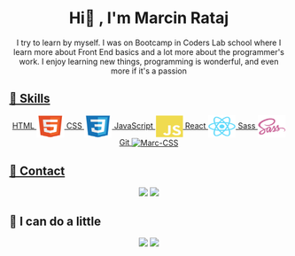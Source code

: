 <div align="center">
  <h1>Hi👋 , I'm Marcin Rataj </h1>
  <p>I try to learn by myself. I was on Bootcamp in Coders Lab school where I learn more about Front End basics and a lot more about the programmer's work. I enjoy learning new things, programming is wonderful, and even more if it's a passion</p>
</div>
<div align="center">
  <a href="https://github.com/marcinrataj">
<!--   <img height="180em" src="https://github-readme-stats.vercel.app/api/top-langs/?username=marcinrataj&theme=dracula"/> -->
<!--  <img height="150em" src="https://github-readme-stats.vercel.app/api/top-langs/?username=marcinrataj&layout=compact&langs_count=7&theme=dracula"/> -->
<!--  <img height="150em" src="https://github-readme-stats.vercel.app/api?username=marcinrataj&theme=dracula&show_icons=true"/> -->
</div>
    <div>
      <h2> 🚀 Skills </h2>
      </div>
<div align="center">
   <p>HTML <img align="center" alt="Marc-HTML" height="40" width="50" src="https://raw.githubusercontent.com/devicons/devicon/master/icons/html5/html5-original.svg">
   CSS <img align="center" alt="Marc-HTML" height="40" width="50" src="https://raw.githubusercontent.com/devicons/devicon/master/icons/css3/css3-original.svg">
   JavaScript <img align="center" alt="Marc-Js" height="40" width="50" src="https://raw.githubusercontent.com/devicons/devicon/master/icons/javascript/javascript-plain.svg">
   React <img align="center" alt="Marc-React" height="40" width="50" src="https://raw.githubusercontent.com/devicons/devicon/master/icons/react/react-original.svg">
   Sass <img align="center" alt="Marc-CSS" height="40" width="50" src="https://raw.githubusercontent.com/devicons/devicon/master/icons/sass/sass-original.svg">
   Git <img align="center" alt="Marc-CSS" height="40" width="50" src="https://www.vectorlogo.zone/logos/git-scm/git-scm-icon.svg">
<!--    SQL <img align="center" alt="Marc-CSS" height="40" width="50" src="https://raw.githubusercontent.com/devicons/devicon/master/icons/mysql/mysql-original.svg"> -->
<!--    Firebase <img align="center" alt="Marc-CSS" height="40" width="50" src="https://www.vectorlogo.zone/logos/firebase/firebase-icon.svg"> -->
</div>
   <div>
   <h2>📱 Contact</h2>
     <p align="center">
   <a href = "mailto:marcinrataj0@gmail.com "><img src="https://img.shields.io/badge/-Gmail-%23333?style=for-the-badge&logo=gmail&logoColor=white" target="_blank"></a>
   <a href="https://www.linkedin.com/in/marcin-rataj-a5167b210/" target="_blank"><img src="https://img.shields.io/badge/-LinkedIn-%230077B5?style=for-the-badge&logo=linkedin&logoColor=white" target="_blank"></a> 
</div>
     <div>
   <h2>🎨 I can do a little</h2>
  <p align="center">
  <img src="https://aleen42.github.io/badges/src/photoshop.svg" target="_blank"></a>
  <img src="https://aleen42.github.io/badges/src/premiere.svg" target="_blank"></a> 
</div>
